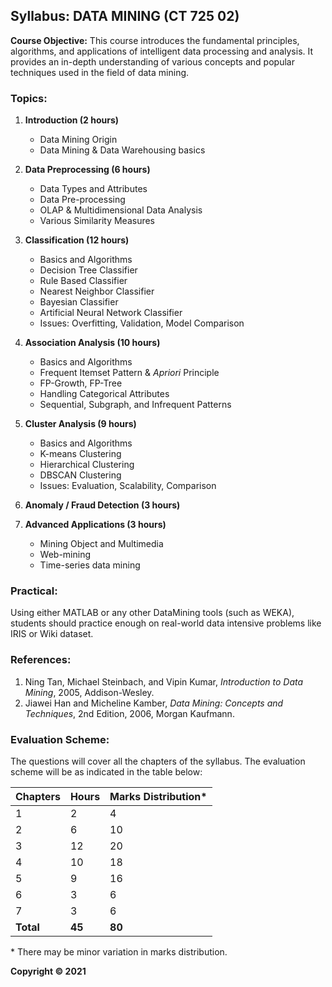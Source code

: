 ## Syllabus: DATA MINING (CT 725 02)

**Course Objective:** This course introduces the fundamental principles, algorithms, and applications of intelligent data processing and analysis. It provides an in-depth understanding of various concepts and popular techniques used in the field of data mining.

### Topics:

1. **Introduction (2 hours)**
    * Data Mining Origin
    * Data Mining & Data Warehousing basics

2. **Data Preprocessing (6 hours)**
    * Data Types and Attributes
    * Data Pre-processing
    * OLAP & Multidimensional Data Analysis
    * Various Similarity Measures

3. **Classification (12 hours)**
    * Basics and Algorithms
    * Decision Tree Classifier
    * Rule Based Classifier
    * Nearest Neighbor Classifier
    * Bayesian Classifier
    * Artificial Neural Network Classifier
    * Issues: Overfitting, Validation, Model Comparison

4. **Association Analysis (10 hours)**
    * Basics and Algorithms
    * Frequent Itemset Pattern & _Apriori_ Principle
    * FP-Growth, FP-Tree
    * Handling Categorical Attributes
    * Sequential, Subgraph, and Infrequent Patterns

5. **Cluster Analysis (9 hours)**
    * Basics and Algorithms
    * K-means Clustering
    * Hierarchical Clustering
    * DBSCAN Clustering
    * Issues: Evaluation, Scalability, Comparison

6. **Anomaly / Fraud Detection (3 hours)**

7. **Advanced Applications (3 hours)**
    * Mining Object and Multimedia
    * Web-mining
    * Time-series data mining

### Practical:

Using either MATLAB or any other DataMining tools (such as WEKA), students should practice enough on real-world data intensive problems like IRIS or Wiki dataset.

### References:

1. Ning Tan, Michael Steinbach, and Vipin Kumar, _Introduction to Data Mining_, 2005, Addison-Wesley.
2. Jiawei Han and Micheline Kamber, _Data Mining: Concepts and Techniques_, 2nd Edition, 2006, Morgan Kaufmann.

### Evaluation Scheme:

The questions will cover all the chapters of the syllabus. The evaluation scheme will be as indicated in the table below:

| Chapters | Hours | Marks Distribution\* |
|---|---|---|
| 1 | 2 | 4 |
| 2 | 6 | 10 |
| 3 | 12 | 20 |
| 4 | 10 | 18 |
| 5 | 9 | 16 |
| 6 | 3 | 6 |
| 7 | 3 | 6 |
| **Total** | **45** | **80** |

\* There may be minor variation in marks distribution.

**Copyright © 2021** 
